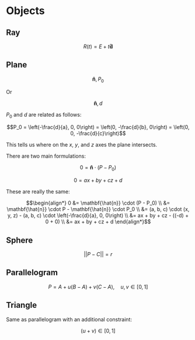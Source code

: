 # Objects

## Ray

$$R(t) = E + t\mathbf{\hat{d}}$$

## Plane

$$\mathbf{\hat{n}}, P_0$$

Or

$$\mathbf{\hat{n}}, d$$

$P_0$ and $d$ are related as follows:

$$P_0 = \left(-\frac{d}{a}, 0, 0\right) = \left(0, -\frac{d}{b}, 0\right) = \left(0, 0, -\frac{d}{c}\right)$$

This tells us where on the $x$, $y$, and $z$ axes the plane intersects.

There are two main formulations:

$$0 = \mathbf{\hat{n}} \cdot (P - P_0)$$

$$0 = ax + by + cz + d$$

These are really the same:

$$\begin{align*}
    0 &= \mathbf{\hat{n}} \cdot (P - P_0) \\
    &= \mathbf{\hat{n}} \cdot P - \mathbf{\hat{n}} \cdot P_0 \\
    &= (a, b, c) \cdot (x, y, z) - (a, b, c) \cdot \left(-\frac{d}{a}, 0, 0\right) \\
    &= ax + by + cz - ((-d) + 0 + 0) \\
    &= ax + by + cz + d
\end{align*}$$

## Sphere

$$||P - C|| = r$$

## Parallelogram

$$P = A + u(B - A) + v(C - A), \quad u,v \in [0, 1]$$

## Triangle

Same as parallelogram with an additional constraint:

$$(u + v) \in [0, 1]$$
